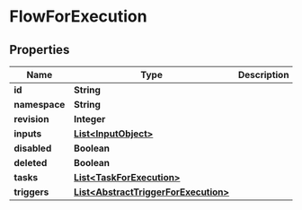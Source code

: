 

# FlowForExecution


## Properties

| Name | Type | Description | Notes |
|------------ | ------------- | ------------- | -------------|
|**id** | **String** |  |  |
|**namespace** | **String** |  |  |
|**revision** | **Integer** |  |  [optional] |
|**inputs** | [**List&lt;InputObject&gt;**](InputObject.md) |  |  [optional] |
|**disabled** | **Boolean** |  |  |
|**deleted** | **Boolean** |  |  |
|**tasks** | [**List&lt;TaskForExecution&gt;**](TaskForExecution.md) |  |  |
|**triggers** | [**List&lt;AbstractTriggerForExecution&gt;**](AbstractTriggerForExecution.md) |  |  [optional] |



